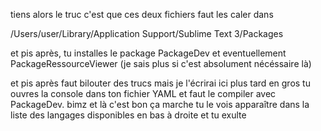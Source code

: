 tiens alors le truc c'est que ces deux fichiers faut les caler dans

/Users/user/Library/Application Support/Sublime Text 3/Packages

et pis après, tu installes le package PackageDev
et eventuellement PackageRessourceViewer (je sais plus si c'est absolument nécéssaire là)

et pis après faut bilouter des trucs mais je l'écrirai ici plus tard
en gros tu ouvres la console dans ton fichier YAML et faut le compiler avec PackageDev. bimz
et là c'est bon ça marche tu le vois apparaître dans la liste des langages disponibles en bas à droite
et tu exulte